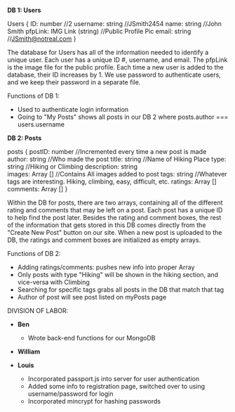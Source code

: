 **DB 1: Users**

Users {
  ID: number                 //2
  username: string           //JSmith2454
  name: string               //John Smith
  pfpLink: IMG Link (string) //Public Profile Pic
  email: string              //JSmith@notreal.com
}

The database for Users has all of the information needed to identify a unique user. Each user has a unique ID #, username, and email. The pfpLink is the image file for the public profile. Each time a new user is added to the database, their ID increases by 1. We use password to authenticate users, and we keep their password in a separate file.

Functions of DB 1:
- Used to authenticate login information
- Going to "My Posts" shows all posts in our DB 2 where posts.author === users.username

**DB 2: Posts**

posts {
  postID: number        //Incremented every time a new post is made
  author: string        //Who made the post
  title: string         //Name of Hiking Place
  type: string          //Hiking or Climbing
  description: string    
  images: Array []      //Contains All images added to post
  tags: string          //Whatever tags are interesting. Hiking, climbing, easy, difficult, etc.
  ratings: Array []
  comments: Array []
}

Within the DB for posts, there are two arrays, containing all of the different rating and comments that may be left on a post. Each post has a unique ID to help find the post later. Besides the rating and comment boxes, the rest of the information that gets stored in this DB comes directly from the "Create New Post" button on our site. When a new post is uploaded to the DB, the ratings and comment boxes are initialized as empty arrays.

Functions of DB 2:
- Adding ratings/comments: pushes new info into proper Array
- Only posts with type "Hiking" will be shown in the hiking section, and vice-versa with Climbing
- Searching for specific tags grabs all posts in the DB that match that tag
- Author of post will see post listed on myPosts page

DIVISION OF LABOR:
- **Ben**
  - Wrote back-end functions for our MongoDB

- **William**


- **Louis**
  - Incorporated passport.js into server for user authentication
  - Added some info to registration page, switched over to using username/password for login
  - Incorporated mincrypt for hashing passwords

